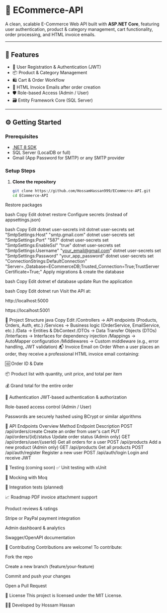 # 🛒 ECommerce-API

A clean, scalable E-Commerce Web API built with **ASP.NET Core**, featuring user authentication, product & category management, cart functionality, order processing, and HTML invoice emails.

---

## 🚀 Features

- 🔐 User Registration & Authentication (JWT)
- 📦 Product & Category Management
- 🛍️ Cart & Order Workflow
- 📧 HTML Invoice Emails after order creation
- 🛡️ Role-based Access (Admin / User)
- 🗃️ Entity Framework Core (SQL Server)

---

## ⚙️ Getting Started

### Prerequisites

- [.NET 8 SDK](https://dotnet.microsoft.com/en-us/download)
- SQL Server (LocalDB or full)
- Gmail (App Password for SMTP) or any SMTP provider

### Setup Steps

1. **Clone the repository**

   ```bash
   git clone https://github.com/HossamHassan999/ECommerce-API.git
   cd ECommerce-API
Restore packages

bash
Copy
Edit
dotnet restore
Configure secrets (instead of appsettings.json)

bash
Copy
Edit
dotnet user-secrets init
dotnet user-secrets set "SmtpSettings:Host" "smtp.gmail.com"
dotnet user-secrets set "SmtpSettings:Port" "587"
dotnet user-secrets set "SmtpSettings:EnableSsl" "true"
dotnet user-secrets set "SmtpSettings:Username" "your_email@gmail.com"
dotnet user-secrets set "SmtpSettings:Password" "your_app_password"
dotnet user-secrets set "ConnectionStrings:DefaultConnection" "Server=.;Database=ECommerceDB;Trusted_Connection=True;TrustServerCertificate=True;"
Apply migrations & create the database

bash
Copy
Edit
dotnet ef database update
Run the application

bash
Copy
Edit
dotnet run
Visit the API at:

http://localhost:5000

https://localhost:5001

🧱 Project Structure
java
Copy
Edit
/Controllers     → API endpoints (Products, Orders, Auth, etc.)
/Services        → Business logic (OrderService, EmailService, etc.)
/Data            → Entities & DbContext
/DTOs            → Data Transfer Objects (DTOs)
/Interfaces      → Interfaces for dependency injection
/Mappings        → AutoMapper configuration
/Middlewares     → Custom middleware (e.g., error handling, JWT validation)
📬 Invoice Email on Order
When a user places an order, they receive a professional HTML invoice email containing:

🆔 Order ID & Date

📦 Product list with quantity, unit price, and total per item

💰 Grand total for the entire order

🔐 Authentication
JWT-based authentication & authorization

Role-based access control (Admin / User)

Passwords are securely hashed using BCrypt or similar algorithms

📡 API Endpoints Overview
Method	Endpoint	Description
POST	/api/orders/create	Create an order from user's cart
PUT	/api/orders/{id}/status	Update order status (Admin only)
GET	/api/orders/user/{userId}	Get all orders for a user
POST	/api/products	Add a new product (Admin only)
GET	/api/products	Get all products
POST	/api/auth/register	Register a new user
POST	/api/auth/login	Login and receive JWT

🧪 Testing (coming soon)
✅ Unit testing with xUnit

🧪 Mocking with Moq

🔌 Integration tests (planned)

📈 Roadmap
PDF invoice attachment support

Product reviews & ratings

Stripe or PayPal payment integration

Admin dashboard & analytics

Swagger/OpenAPI documentation

🤝 Contributing
Contributions are welcome!
To contribute:

Fork the repo

Create a new branch (feature/your-feature)

Commit and push your changes

Open a Pull Request

📄 License
This project is licensed under the MIT License.

👨‍💻 Developed by
Hossam Hassan
